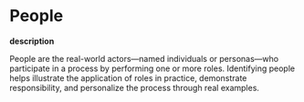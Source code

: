 # People

**description**

People are the real-world actors—named individuals or personas—who participate in a process by performing one or more roles. Identifying people helps illustrate the application of roles in practice, demonstrate responsibility, and personalize the process through real examples.